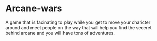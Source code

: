 # Arcane-wars
A game that is facinating to play while you get to move your charicter around and meet people on the way that will help you find the seceret behind arcane and you will have tons of adventures.
